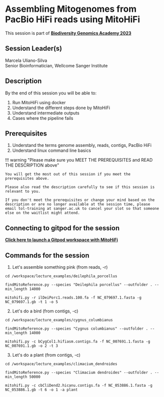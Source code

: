 # Assembling Mitogenomes from PacBio HiFi reads using MitoHiFi

This session is part of [**Biodiversity Genomics Academy 2023**](https://BGA23.org)

## Session Leader(s)

Marcela Uliano-Silva  
Senior Bioinformatician, Wellcome Sanger Institute

## Description

By the end of this session you will be able to:

1. Run MitoHiFi using docker
2. Understand the different steps done by MitoHiFi
3. Understand intermediate outputs
4. Cases where the pipeline fails

## Prerequisites

1. Understand the terms genome assembly, reads, contigs, PacBio HiFi
2. Understand linux command line basics

!!! warning "Please make sure you MEET THE PREREQUISITES and READ THE DESCRIPTION above"

    You will get the most out of this session if you meet the prerequisites above.

    Please also read the description carefully to see if this session is relevant to you.
    
    If you don't meet the prerequisites or change your mind based on the description or are no longer available at the session time, please email tol-training at sanger.ac.uk to cancel your slot so that someone else on the waitlist might attend.

 ## Connecting to gitpod for the session

**[Click here to launch a Gitpod workspace with MitoHiFi](http://gitpod.io/#https://github.com/BGAcademy23/MitoHiFi)**


## Commands for the session

1. Let's assemble something pink (from reads, -r)
   
```
cd /workspace/lecture_examples/deilephila_porcellus

findMitoReference.py --species "Deilephila porcellus" --outfolder . --min_length 14000

mitohifi.py -r ilDeiPorc1.reads.100.fa -f NC_079697.1.fasta -g NC_079697.1.gb -t 1 -o 5
```

2. Let's do a bird (from contigs, -c)

```
cd /workspace/lecture_examples/cygnus_columbianus

findMitoReference.py --species "Cygnus columbianus" --outfolder . --min_length 14000

mitohifi.py -c bCygCol1.hifiasm.contigs.fa -f NC_007691.1.fasta -g NC_007691.1.gb -o 2 -t 3

```

3. Let's do a plant (from contigs, -c)

```
cd /workspace/lecture_examples/climacium_dendroides

findMitoReference.py --species "Climacium dendroides" --outfolder . --min_length 50000

mitohifi.py -c cbCliDend2.hicanu.contigs.fa -f NC_053886.1.fasta -g NC_053886.1.gb -t 6 -o 1 -a plant

```


